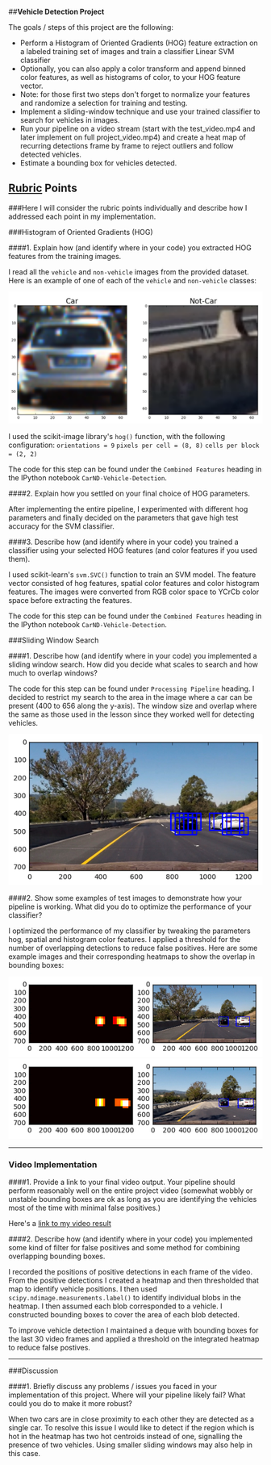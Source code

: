##**Vehicle Detection Project**

The goals / steps of this project are the following:

* Perform a Histogram of Oriented Gradients (HOG) feature extraction on a labeled training set of images and train a classifier Linear SVM classifier
* Optionally, you can also apply a color transform and append binned color features, as well as histograms of color, to your HOG feature vector. 
* Note: for those first two steps don't forget to normalize your features and randomize a selection for training and testing.
* Implement a sliding-window technique and use your trained classifier to search for vehicles in images.
* Run your pipeline on a video stream (start with the test_video.mp4 and later implement on full project_video.mp4) and create a heat map of recurring detections frame by frame to reject outliers and follow detected vehicles.
* Estimate a bounding box for vehicles detected.

[//]: # (Image References)
[image1]: ./examples/car_not_car.png
[image2]: ./examples/HOG_example.jpg
[image3]: ./examples/sliding_window.png
[image4]: ./examples/detection1.png
[image5]: ./examples/detection2.png
[video1]: ./project_video.mp4

## [Rubric](https://review.udacity.com/#!/rubrics/513/view) Points
###Here I will consider the rubric points individually and describe how I addressed each point in my implementation.  

###Histogram of Oriented Gradients (HOG)

####1. Explain how (and identify where in your code) you extracted HOG features from the training images.

I read all the `vehicle` and `non-vehicle` images from the provided dataset. Here is an example of one of each of the `vehicle` and `non-vehicle` classes: 

![alt text][image1]

I used the scikit-image library's `hog()` function, with the following configuration:
`orientations = 9`
`pixels per cell = (8, 8)`
`cells per block = (2, 2)`

The code for this step can be found under the `Combined Features` heading in the IPython notebook `CarND-Vehicle-Detection`.

####2. Explain how you settled on your final choice of HOG parameters.

After implementing the entire pipeline, I experimented with different hog parameters and finally decided on the parameters that gave high test accuracy for the SVM classifier.

####3. Describe how (and identify where in your code) you trained a classifier using your selected HOG features (and color features if you used them).

I used scikit-learn's `svm.SVC()` function to train an SVM model. The feature vector consisted of hog features, spatial color features and color histogram features. The images were converted from RGB color space to YCrCb color space before extracting the features.

The code for this step can be found under the `Combined Features` heading in the IPython notebook `CarND-Vehicle-Detection`.

###Sliding Window Search

####1. Describe how (and identify where in your code) you implemented a sliding window search.  How did you decide what scales to search and how much to overlap windows?

The code for this step can be found under `Processing Pipeline` heading.
I decided to restrict my search to the area in the image where a car can be present (400 to 656 along the y-axis). The window size and overlap where the same as those used in the lesson since they worked well for detecting vehicles.	

![alt text][image3]

####2. Show some examples of test images to demonstrate how your pipeline is working.  What did you do to optimize the performance of your classifier?

I optimized the performance of my classifier by tweaking the parameters hog, spatial and histogram color features. I applied a threshold for the number of overlapping detections to reduce false positives. 
Here are some example images and their corresponding heatmaps to show the overlap in bounding boxes:

![alt text][image4]
![alt text][image5]

---

### Video Implementation

####1. Provide a link to your final video output.  Your pipeline should perform reasonably well on the entire project video (somewhat wobbly or unstable bounding boxes are ok as long as you are identifying the vehicles most of the time with minimal false positives.)

Here's a [link to my video result](./project_video.mp4)


####2. Describe how (and identify where in your code) you implemented some kind of filter for false positives and some method for combining overlapping bounding boxes.

I recorded the positions of positive detections in each frame of the video.  From the positive detections I created a heatmap and then thresholded that map to identify vehicle positions.  I then used `scipy.ndimage.measurements.label()` to identify individual blobs in the heatmap.  I then assumed each blob corresponded to a vehicle.  I constructed bounding boxes to cover the area of each blob detected.  

To improve vehicle detection I maintained a deque with bounding boxes for the last 30 video frames and applied a threshold on the integrated heatmap to reduce false postives. 

---

###Discussion

####1. Briefly discuss any problems / issues you faced in your implementation of this project.  Where will your pipeline likely fail?  What could you do to make it more robust?

When two cars are in close proximity to each other they are detected as a single car. To resolve this issue I would like to detect if the region which is hot in the heatmap has two hot centroids instead of one, signalling the presence of two vehicles. Using smaller sliding windows may also help in this case.

